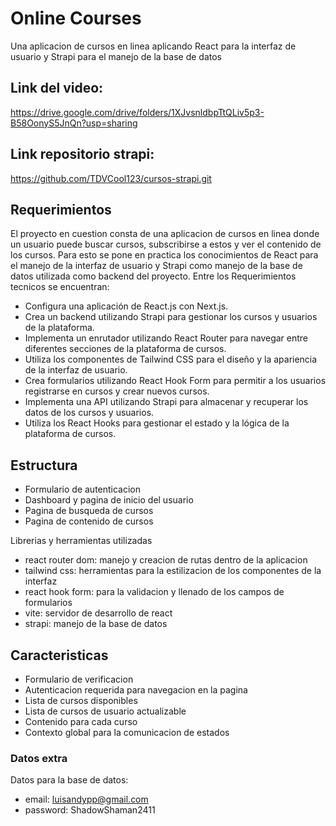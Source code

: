 # Online Courses

Una aplicacion de cursos en linea aplicando React para la interfaz de usuario y Strapi para el manejo de la base de datos

## Link del video:

https://drive.google.com/drive/folders/1XJvsnldbpTtQLiv5p3-B58OonyS5JnQn?usp=sharing

## Link repositorio strapi:

https://github.com/TDVCool123/cursos-strapi.git

## Requerimientos

El proyecto en cuestion consta de una aplicacion de cursos en linea donde un usuario puede buscar cursos, subscribirse a estos y ver el contenido de los cursos. Para esto se pone en practica los conocimientos de React para el manejo de la interfaz de usuario y Strapi como manejo de la base de datos utilizada como backend del proyecto. Entre los Requerimientos tecnicos se encuentran:

- Configura una aplicación de React.js con Next.js.
- Crea un backend utilizando Strapi para gestionar los cursos y usuarios de la plataforma.
- Implementa un enrutador utilizando React Router para navegar entre diferentes secciones de la plataforma de cursos.
- Utiliza los componentes de Tailwind CSS para el diseño y la apariencia de la interfaz de usuario.
- Crea formularios utilizando React Hook Form para permitir a los usuarios registrarse en cursos y crear nuevos cursos.
- Implementa una API utilizando Strapi para almacenar y recuperar los datos de los cursos y usuarios.
- Utiliza los React Hooks para gestionar el estado y la lógica de la plataforma de cursos.

## Estructura

- Formulario de autenticacion
- Dashboard y pagina de inicio del usuario
- Pagina de busqueda de cursos
- Pagina de contenido de cursos

Librerias y herramientas utilizadas

- react router dom: manejo y creacion de rutas dentro de la aplicacion
- tailwind css: herramientas para la estilizacion de los componentes de la interfaz
- react hook form: para la validacion y llenado de los campos de formularios
- vite: servidor de desarrollo de react
- strapi: manejo de la base de datos

## Caracteristicas

- Formulario de verificacion
- Autenticacion requerida para navegacion en la pagina
- Lista de cursos disponibles
- Lista de cursos de usuario actualizable
- Contenido para cada curso
- Contexto global para la comunicacion de estados

### Datos extra

Datos para la base de datos:

- email: luisandypp@gmail.com
- password: ShadowShaman2411
